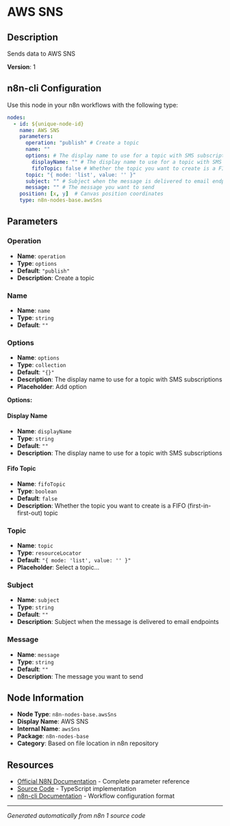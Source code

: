 # AWS SNS

## Description

Sends data to AWS SNS

**Version**: 1

## n8n-cli Configuration

Use this node in your n8n workflows with the following type:

```yaml
nodes:
  - id: ${unique-node-id}
    name: AWS SNS
    parameters:
      operation: "publish" # Create a topic
      name: ""
      options: # The display name to use for a topic with SMS subscriptions
        displayName: "" # The display name to use for a topic with SMS subscriptions
        fifoTopic: false # Whether the topic you want to create is a FIFO (first-in-first-out) topic
      topic: "{ mode: 'list', value: '' }"
      subject: "" # Subject when the message is delivered to email endpoints
      message: "" # The message you want to send
    position: [x, y]  # Canvas position coordinates
    type: n8n-nodes-base.awsSns
```

## Parameters

### Operation

- **Name**: `operation`
- **Type**: `options`
- **Default**: `"publish"`
- **Description**: Create a topic

### Name

- **Name**: `name`
- **Type**: `string`
- **Default**: `""`

### Options

- **Name**: `options`
- **Type**: `collection`
- **Default**: `"{}"`
- **Description**: The display name to use for a topic with SMS subscriptions
- **Placeholder**: Add option

**Options:**

#### Display Name
- **Name**: `displayName`
- **Type**: `string`
- **Default**: `""`
- **Description**: The display name to use for a topic with SMS subscriptions

#### Fifo Topic
- **Name**: `fifoTopic`
- **Type**: `boolean`
- **Default**: `false`
- **Description**: Whether the topic you want to create is a FIFO (first-in-first-out) topic


### Topic

- **Name**: `topic`
- **Type**: `resourceLocator`
- **Default**: `"{ mode: 'list', value: '' }"`
- **Placeholder**: Select a topic...

### Subject

- **Name**: `subject`
- **Type**: `string`
- **Default**: `""`
- **Description**: Subject when the message is delivered to email endpoints

### Message

- **Name**: `message`
- **Type**: `string`
- **Default**: `""`
- **Description**: The message you want to send


## Node Information

- **Node Type**: `n8n-nodes-base.awsSns`
- **Display Name**: AWS SNS
- **Internal Name**: `awsSns`
- **Package**: `n8n-nodes-base`
- **Category**: Based on file location in n8n repository

## Resources

- [Official N8N Documentation](https://docs.n8n.io/integrations/builtin/app-nodes/n8n-nodes-base.awssns/) - Complete parameter reference
- [Source Code](https://github.com/n8n-io/n8n/blob/master/packages/nodes-base/nodes/Aws/AwsSns.node.ts) - TypeScript implementation
- [n8n-cli Documentation](https://github.com/edenreich/n8n-cli) - Workflow configuration format

---
*Generated automatically from n8n 1 source code*
